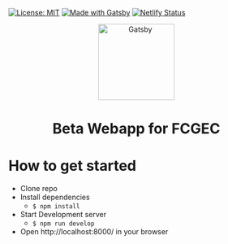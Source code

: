 [![License: MIT](https://img.shields.io/badge/License%3A-%20MIT-red?style=for-the-badge)](https://opensource.org/licenses/MIT)
[![Made with Gatsby](https://img.shields.io/badge/Made%20with-Gatsby-blueviolet?style=for-the-badge&logo=gatsby)](https://www.gatsbyjs.org/)
[![Netlify Status](https://api.netlify.com/api/v1/badges/e4c69154-d49a-4ef1-8f50-951b003f868d/deploy-status)](https://app.netlify.com/sites/fcgec/deploys)

<p align="center">
  <a href="https://github.com/fcgec">
    <img alt="Gatsby" src="https://raw.githubusercontent.com/fcgec/fcgec.github.io/master/img/FCGEC_Logo_300px.png" width="150" />
  </a>
</p>
<h1 align="center">
  Beta Webapp for FCGEC
</h1>

# How to get started

- Clone repo
- Install dependencies
  - `$ npm install`
- Start Development server
  - `$ npm run develop`
- Open http://localhost:8000/ in your browser
